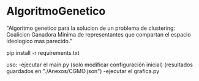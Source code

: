 # AlgoritmoGenetico

"Algoritmo genetico para la solucion de un problema de clustering: Coalicion Ganadora Minima de representantes que compartan el espacio ideologico mas parecido."

pip install -r requirements.txt

uso:
-ejecutar el main.py (solo modificar configuración inicial) (resultados guardados en "./Anexos/CGMO.json")
-ejecutar el grafica.py
